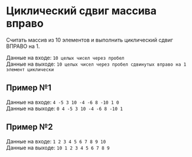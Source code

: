 # Циклический сдвиг массива вправо
Считать массив из 10 элементов и выполнить циклический сдвиг ВПРАВО на 1. 

Данные на входе: 	`10 целых чисел через пробел`  
Данные на выходе: 	`10 целых чисел через пробел сдвинутых вправо на 1 элемент циклически` 

## Пример №1
Данные на входе: 	`4 -5 3 10 -4 -6 8 -10 1 0`  
Данные на выходе: 	`0 4 -5 3 10 -4 -6 8 -10 1` 

## Пример №2
Данные на входе: 	`1 2 3 4 5 6 7 8 9 10`  
Данные на выходе: 	`10 1 2 3 4 5 6 7 8 9`